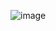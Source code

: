 ![image](https://github.com/NikhilBhat1/OODCaseStudy/assets/95765973/34cc1a3d-2517-4902-ada0-21561f233d23)
